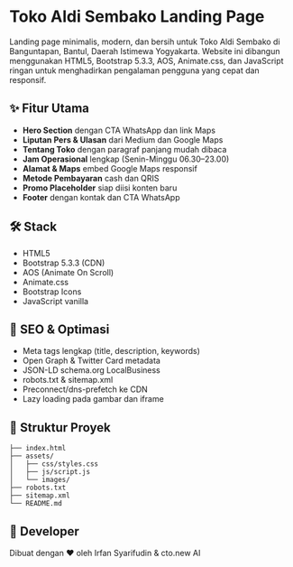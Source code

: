 # Toko Aldi Sembako Landing Page

Landing page minimalis, modern, dan bersih untuk Toko Aldi Sembako di Banguntapan, Bantul, Daerah Istimewa Yogyakarta. Website ini dibangun menggunakan HTML5, Bootstrap 5.3.3, AOS, Animate.css, dan JavaScript ringan untuk menghadirkan pengalaman pengguna yang cepat dan responsif.

## ✨ Fitur Utama

- **Hero Section** dengan CTA WhatsApp dan link Maps
- **Liputan Pers & Ulasan** dari Medium dan Google Maps
- **Tentang Toko** dengan paragraf panjang mudah dibaca
- **Jam Operasional** lengkap (Senin-Minggu 06.30–23.00)
- **Alamat & Maps** embed Google Maps responsif
- **Metode Pembayaran** cash dan QRIS
- **Promo Placeholder** siap diisi konten baru
- **Footer** dengan kontak dan CTA WhatsApp

## 🛠️ Stack

- HTML5
- Bootstrap 5.3.3 (CDN)
- AOS (Animate On Scroll)
- Animate.css
- Bootstrap Icons
- JavaScript vanilla

## 🔎 SEO & Optimasi

- Meta tags lengkap (title, description, keywords)
- Open Graph & Twitter Card metadata
- JSON-LD schema.org LocalBusiness
- robots.txt & sitemap.xml
- Preconnect/dns-prefetch ke CDN
- Lazy loading pada gambar dan iframe

## 📂 Struktur Proyek

```
├── index.html
├── assets/
│   ├── css/styles.css
│   ├── js/script.js
│   └── images/
├── robots.txt
├── sitemap.xml
└── README.md
```

## 👤 Developer

Dibuat dengan ❤️ oleh Irfan Syarifudin & cto.new AI